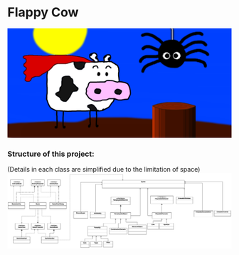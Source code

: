 Flappy Cow
======
![Banner](/etc/graphics/funktionsgrafik.png)

### Structure of this project:
(Details in each class are simplified due to the limitation of space)
![UML Diagram](UML_diagram.png)
